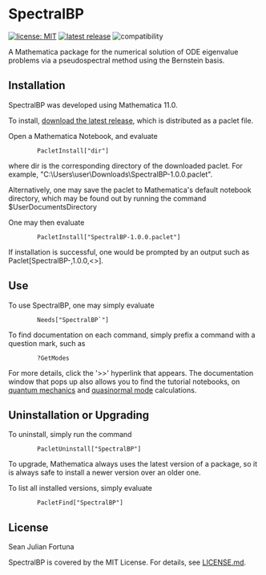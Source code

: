 # SpectralBP

[![license: MIT](https://img.shields.io/github/license/slashdotfield/SpectralBP)](LICENSE)
[![latest release](https://img.shields.io/github/v/release/slashdotfield/SpectralBP)](https://github.com/slashdotfield/SpectralBP/releases)
![compatibility](https://img.shields.io/badge/Mathematica-_11.x_12.x-brightgreen.svg)

A Mathematica package for the numerical solution of ODE eigenvalue problems via a pseudospectral method using the Bernstein basis.

## Installation

SpectralBP was developed using Mathematica 11.0.

To install, [download the latest release](https://github.com/slashdotfield/SpectralBP/releases), which is distributed as a paclet file.

Open a Mathematica Notebook, and evaluate

			PacletInstall["dir"]

where dir is the corresponding directory of the downloaded paclet. For example, "C:\\Users\\user\\Downloads\\SpectralBP-1.0.0.paclet".

Alternatively, one may save the paclet to Mathematica's default notebook directory, which may be found out by running the command \$UserDocumentsDirectory

One may then evaluate

			PacletInstall["SpectralBP-1.0.0.paclet"]

If installation is successful, one would be prompted by an output such as Paclet\[SpectralBP-,1.0.0,<>\].

## Use

To use SpectralBP, one may simply evaluate

			Needs["SpectralBP`"]

To find documentation on each command, simply prefix a command with a question mark, such as

			?GetModes

For more details, click the '>>' hyperlink that appears. The documentation window that pops up also allows you to find the tutorial notebooks, on [quantum mechanics](https://github.com/slashdotfield/SpectralBP/blob/master/SpectralBP/Documentation/English/Tutorials/QuantumMechanicsTutorial.nb) and [quasinormal mode](https://github.com/slashdotfield/SpectralBP/blob/master/SpectralBP/Documentation/English/Tutorials/QuasinormalModesTutorial.nb) calculations.

## Uninstallation or Upgrading

To uninstall, simply run the command

			PacletUninstall["SpectralBP"]

To upgrade, Mathematica always uses the latest version of a package, so it is always safe to install a newer version over an older one.

To list all installed versions, simply evaluate

			PacletFind["SpectralBP"]

## License

Sean Julian Fortuna

SpectralBP is covered by the MIT License. For details, see [LICENSE.md](LICENSE).